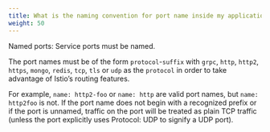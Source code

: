 ```yaml
---
title: What is the naming convention for port name inside my application deployment file?
weight: 50
---
```


Named ports: Service ports must be named.

The port names must be of the form `protocol`-`suffix` with `grpc`, `http`, `http2`, `https`, `mongo`, `redis`, `tcp`, `tls` or `udp` as the `protocol` in order to take advantage of Istio’s routing features.

For example, `name: http2-foo` or `name: http` are valid port names, but `name: http2foo` is not. If the port name does not begin with a recognized prefix or if the port is unnamed, traffic on the port will be treated as plain TCP traffic (unless the port explicitly uses Protocol: UDP to signify a UDP port).

